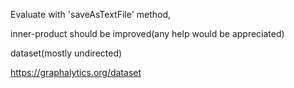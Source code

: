 Evaluate with 'saveAsTextFile' method,

inner-product should be improved(any help would be appreciated)


dataset(mostly undirected)

https://graphalytics.org/dataset
